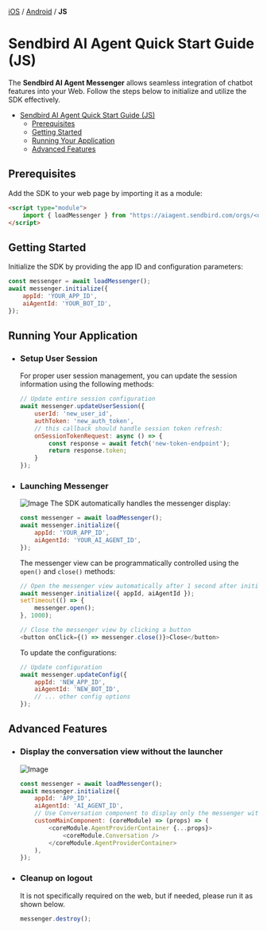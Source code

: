 [iOS](https://github.com/sendbird/sendbird-ai-agent/blob/main/ios/README.md) / [Android](https://github.com/sendbird/sendbird-ai-agent/blob/main/android/README.md) / **JS**

# Sendbird AI Agent Quick Start Guide (JS)

The **Sendbird AI Agent Messenger** allows seamless integration of chatbot features into your Web. Follow the steps below to initialize and utilize the SDK effectively.

- [Sendbird AI Agent Quick Start Guide (JS)](#sendbird-ai-agent-quick-start-guide-js)
  - [Prerequisites](#prerequisites)
  - [Getting Started](#getting-started)
  - [Running Your Application](#running-your-application)
  - [Advanced Features](#advanced-features)

## Prerequisites

Add the SDK to your web page by importing it as a module:
```html
<script type="module">
    import { loadMessenger } from "https://aiagent.sendbird.com/orgs/<org_name>/index.js";
</script>
```

## Getting Started

Initialize the SDK by providing the app ID and configuration parameters:

```javascript
const messenger = await loadMessenger();
await messenger.initialize({
    appId: 'YOUR_APP_ID',
    aiAgentId: 'YOUR_BOT_ID',
});
```

## Running Your Application

- ### Setup User Session
  For proper user session management, you can update the session information using the following methods:

    ```javascript
    // Update entire session configuration
    await messenger.updateUserSession({
        userId: 'new_user_id',
        authToken: 'new_auth_token',
        // this callback should handle session token refresh:
        onSessionTokenRequest: async () => {
            const response = await fetch('new-token-endpoint');
            return response.token;
        }
    });
    ```

- ### Launching Messenger
  ![Image](https://github.com/user-attachments/assets/74eea8d0-a984-4fb9-9c35-299b6b35b283)
  The SDK automatically handles the messenger display:

    ```javascript
    const messenger = await loadMessenger();
    await messenger.initialize({
        appId: 'YOUR_APP_ID',
        aiAgentId: 'YOUR_AI_AGENT_ID',
    });
    ```

  The messenger view can be programmatically controlled using the `open()` and `close()` methods:

    ```javascript
    // Open the messenger view automatically after 1 second after initialized
    await messenger.initialize({ appId, aiAgentId });
    setTimeout(() => {
        messenger.open();
    }, 1000);

    // Close the messenger view by clicking a button
    <button onClick={() => messenger.close()}>Close</button>
    ```

  To update the configurations:

    ```javascript
    // Update configuration
    await messenger.updateConfig({
        appId: 'NEW_APP_ID',
        aiAgentId: 'NEW_BOT_ID',
        // ... other config options
    });
    ```

## Advanced Features
- ### Display the conversation view without the launcher 
    ![Image](https://github.com/user-attachments/assets/348ccad1-ec9a-4851-9324-084eaf569e34)
    ```javascript
    const messenger = await loadMessenger();
    await messenger.initialize({
        appId: 'APP_ID',
        aiAgentId: 'AI_AGENT_ID',
        // Use Conversation component to display only the messenger without the launcher
        customMainComponent: (coreModule) => (props) => (
            <coreModule.AgentProviderContainer {...props}>
                <coreModule.Conversation />
            </coreModule.AgentProviderContainer>
        ),
    });
    ```
- ### Cleanup on logout
    It is not specifically required on the web, but if needed, please run it as shown below.
    ```javascript
    messenger.destroy();
    ```
